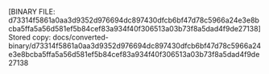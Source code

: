 [BINARY FILE: d73314f5861a0aa3d9352d976694dc897430dfcb6bf47d78c5966a24e3e8bcba5ffa5a56d581ef5b84cef83a934f40f306513a03b73f8a5dad4f9de27138]
Stored copy: docs/converted-binary/d73314f5861a0aa3d9352d976694dc897430dfcb6bf47d78c5966a24e3e8bcba5ffa5a56d581ef5b84cef83a934f40f306513a03b73f8a5dad4f9de27138
